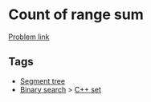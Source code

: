 # Count of range sum

[Problem link](https://leetcode.com/problems/count-of-range-sum)

## Tags

* [Segment tree](/README.md#Segment_tree)
* [Binary search](/README.md#Binary_search) > [C++ set](/README.md#Binary_search-C___set)
